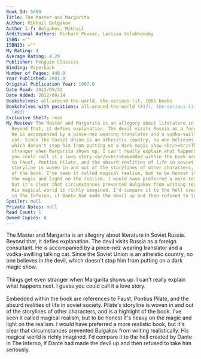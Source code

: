 ```yaml
---
Book Id: 5699
Title: The Master and Margarita
Author: Mikhail Bulgakov
Author l-f: Bulgakov, Mikhail
Additional Authors: Richard Pevear, Larissa Volokhonsky
ISBN: =""
ISBN13: =""
My Rating: 4
Average Rating: 4.29
Publisher: Penguin Classics
Binding: Paperback
Number of Pages: 448.0
Year Published: 2001.0
Original Publication Year: 1967.0
Date Read: 2012/09/22
Date Added: 2012/09/14
Bookshelves: all-around-the-world, the-serious-lit, 1001-books
Bookshelves with positions: all-around-the-world (#17), the-serious-lit (#118), 1001-books
  (#93)
Exclusive Shelf: read
My Review: The Master and Margarita is an allegory about literature in Soviet Russia.
  Beyond that, it defies explanation. The devil visits Russia as a foreign consultant.
  He is accompanied by a pince-nez wearing translator and a vodka-swilling talking
  cat. Since the Soviet Union is an atheistic country, no one believes in the devil,
  which doesn't stop him from putting on a dark magic show.<br/><br/>Things get even
  stranger when Margarita shows up. I can't really explain what happens next. I guess
  you could call it a love story.<br/><br/>Embedded within the book are references
  to Faust, Pontius Pilate, and the absurd realities of life in soviet society. Pilate's
  storyline is woven in and out of the storylines of other characters, and is a highlight
  of the book. I've seen it called magical realism, but to be honest it's heavy on
  the magic and light on the realism. I would have preferred a more realistic book,
  but it's clear that circumstances prevented Bulgakov from writing realistically.
  His magical world is richly imagined. I'd compare it to the hell created by Dante
  in The Inferno, if Dante had made the devil up and then refused to take him seriously.
Spoiler: null
Private Notes: null
Read Count: 1
Owned Copies: 0
---
```


The Master and Margarita is an allegory about literature in Soviet Russia. Beyond that, it defies explanation. The devil visits Russia as a foreign consultant. He is accompanied by a pince-nez wearing translator and a vodka-swilling talking cat. Since the Soviet Union is an atheistic country, no one believes in the devil, which doesn't stop him from putting on a dark magic show.<br/><br/>Things get even stranger when Margarita shows up. I can't really explain what happens next. I guess you could call it a love story.<br/><br/>Embedded within the book are references to Faust, Pontius Pilate, and the absurd realities of life in soviet society. Pilate's storyline is woven in and out of the storylines of other characters, and is a highlight of the book. I've seen it called magical realism, but to be honest it's heavy on the magic and light on the realism. I would have preferred a more realistic book, but it's clear that circumstances prevented Bulgakov from writing realistically. His magical world is richly imagined. I'd compare it to the hell created by Dante in The Inferno, if Dante had made the devil up and then refused to take him seriously.